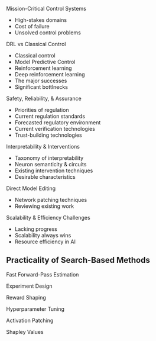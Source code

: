 
Mission-Critical Control Systems
- High-stakes domains
- Cost of failure
- Unsolved control problems

DRL vs Classical Control
- Classical control
- Model Predictive Control
- Reinforcement learning
- Deep reinforcement learning
- The major successes
- Significant bottlnecks

Safety, Reliability, & Assurance
- Priorities of regulation
- Current regulation standards
- Forecasted regulatory environment
- Current verification technologies
- Trust-building technologies

Interpretability & Interventions
- Taxonomy of interpretability
- Neuron semanticity & circuits
- Existing intervention techniques
- Desirable characteristics

Direct Model Editing
- Network patching techniques
- Reviewing existing work

Scalability & Efficiency Challenges
- Lacking progress
- Scalability always wins
- Resource efficiency in AI

Practicality of Search-Based Methods
- 

Fast Forward-Pass Estimation





Experiment Design

Reward Shaping

Hyperparameter Tuning

Activation Patching

Shapley Values

